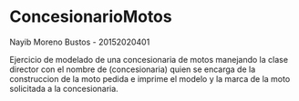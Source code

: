 # ConcesionarioMotos

Nayib Moreno Bustos - 20152020401

Ejercicio de modelado de una concesionaria de motos manejando la clase director con el nombre de (concesionaria) quien se encarga de la construccion de la moto pedida e imprime el modelo y la marca de la moto solicitada a la concesionaria.
